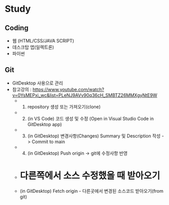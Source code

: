 # Study

## Coding  
- 웹 (HTML/CSS/JAVA SCRIPT)
- 데스크탑 앱(일렉트론)
- 파이썬

## Git
 - GitDesktop 사용으로 관리
 - 참고강의 : https://www.youtube.com/watch?v=0YsMEPxi_wc&list=PLeNJ9AVv90q36cH_SMBTZ26MMXgyNtE9W
   - 01. repository 생성 또는 가져오기(clone) 
   - 02. (in VS Code) 코드 생성 및 수정 (Open in Visual Studio Code in GitDesktop app)
   - 03. (in GitDesktop) 변경사항(Changes) Summary 및 Description 작성 -> Commit to main 
   - 04. (in GitDesktop) Push origin -> git에 수정사항 반영

   - # 다른쪽에서 소스 수정했을 때 받아오기
    - (in GitDesktop) Fetch origin - 다른곳에서 변경된 소스코드 받아오기(from git) 